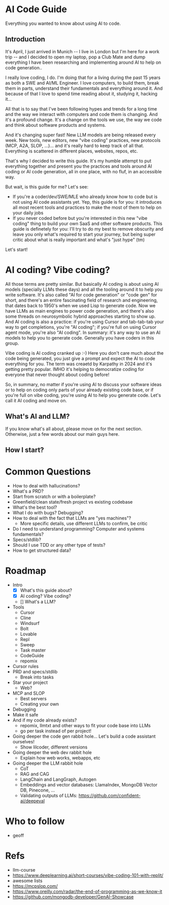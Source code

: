 # AI Code Guide

Everything you wanted to know about using AI to code.

## Introduction

It's April, I just arrived in Munich -- I live in London but I'm here for a
work trip -- and I decided to open my laptop, pop a Club Mate and dump
everything I have been researching and implementing around AI to help on
code generation..

I really love coding, I do. I'm doing that for a living during the past 15
years as both a SWE and AI/ML Engineer. I love computers, to build them, break
them in parts, understand their fundamentals and everything around it. And
because of that I love to spend time reading about it, studying it, hacking
it...

All that is to say that I've been following hypes and trends for a long time
and the way we interact with computers and code them is
changing. And it's a profound change. It's a change on the tools we use, the
way we code and think about software products and systems.

And it's changing super fast! New LLM models are being released every week. New
tools, new editors, new "vibe coding" practices, new protocols (MCP, A2A, SLOP,
...)... and it's really hard to keep track of all that. Everything is
scattered in different places, websites, repos, etc.

That's why I decided to
write this guide. It's my humble attempt to put everything together and present
you the practices and tools around AI coding or AI code generation, all in one
place, with no fluf, in an accessible way.

But wait, is this guide for me? Let's see:

- If you're a coder/dev/SWE/MLE who already know how to code but is not using
  AI code assistants yet. Yep, this guide is for you: it introduces all most
  recent tools and practices to make the most of them to help on your daily
  jobs
- If you never coded before but you're interested in this new "vibe coding"
  thing to build your own SaaS and other software products. This guide is
  definetely for you: I'll try to do my best to remove obscurity and leave you
  only what's required to start your journey, but being super critic about what
  is really important and what's "just hype" (tm)

Let's start!

# AI coding? Vibe coding?

All those terms are pretty similar. But basically AI coding is about using AI
models (specially LLMs these days) and all the tooling around it to help you
write software. It's also called "AI for code generation" or "code gen" for
short, and there's an entire fascinating field of research and engineering,
that dates back to 1950's when we used Lisp to generate code. Now we have LLMs
as main engines to power code generation, and there's also some threads on
neurosymbolic hybrid approaches starting to show up. And AI coding is also a
practice: if you're using Cursor and tab-tab-tab your way to get completions,
you're "AI coding"; if you're full on using Cursor agent mode, you're also "AI
coding". In summary: it's any way to use an AI models to help you to generate
code. Generally you have coders in this group.

Vibe coding is AI coding cranked up :-) Here you don't care much about the code
being generated, you just give a prompt and expect the AI to code everything
for you. The term was creaetd by Karpathy in 2024 and it's getting pretty
popular. IMHO it's helping to democratize coding for everyone that never
thought about coding before!

So, in summary, no matter if you're using AI to discuss your software ideas or
to help on coding only parts of your already existing code base, or if you're
full on vibe coding, you're using AI to help you generate code. Let's call it
AI coding and move on.

## What's AI and LLM?

If you know what's all about, please move on for the next section. Otherwise,
just a few words about our main guys here.

## How I start?



# Common Questions

- How to deal with hallucinations?
- What's a PRD?
- Start from scratch or with a boilerplate?
- Greenfield/clean state/fresh project vs existing codebase
- What's the best tool?
- What I do with bugs? Debugging?
- How to deal with the fact that LLMs are "yes machines"?
  - More specific details, use different LLMs to confirm, be critic
- Do I need to understand programming? Computer and systems fundamentals?
- Specs/stdlib?
- Should I use TDD or any other type of tests?
- How to get structured data?

# Roadmap

- Intro
    - [x] What's this guide about?
    - [x] AI coding? Vibe coding?
    - [] What's a LLM?
- Tools
    - Cursor
    - Cline
    - Windsurf
    - Bolt
    - Lovable
    - Repl
    - Sweep
    - Task master
    - CodeGuide
    - repomix
- Cursor rules
- PRD and specs/stdlib
    - Break into tasks
- Star your project
    - Web?
- MCP and SLOP
    - Best servers
    - Creating your own
- Debugging
- Make it safe
- And if my code already exists?
    - repomix, llmtxt and other ways to fit your code base into LLMs
    - go per task instead of per project!
- Going deeper the code gen rabbit hole... Let's build a code assistant ourselves!
    - Show lilcoder, different versions
- Going deeper the web dev rabbit hole
    - Explain how web works, webapps, etc
- Going deeper the LLM rabbit hole
    - CoT
    - RAG and CAG
    - LangChain and LangGraph, Autogen
    - Embeddings and vector databases: LlamaIndex, MongoDB Vector DB, Pinecone, ...
    - Validating outputs of LLMs: https://github.com/confident-ai/deepeval

# Who to follow

- geoff

# Refs

- llm-course
- https://www.deeplearning.ai/short-courses/vibe-coding-101-with-replit/
- awesome lists
- https://mcpslop.com/
- https://www.oreilly.com/radar/the-end-of-programming-as-we-know-it
- https://github.com/mongodb-developer/GenAI-Showcase
